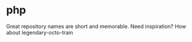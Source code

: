 # php
Great repository names are short and memorable. Need inspiration? How about legendary-octo-train
